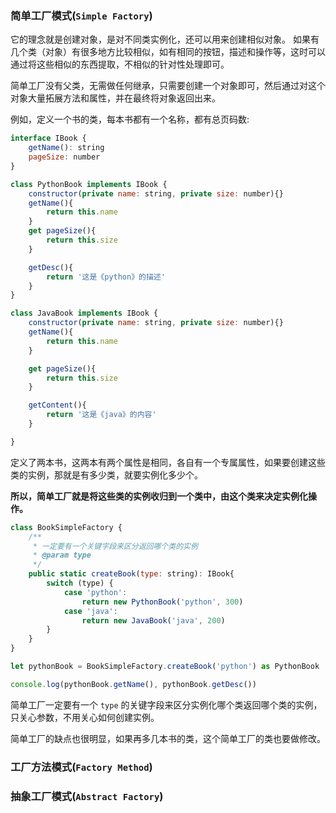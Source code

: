 ### 简单工厂模式(`Simple Factory`)

它的理念就是创建对象，是对不同类实例化，还可以用来创建相似对象。
如果有几个类（对象）有很多地方比较相似，如有相同的按钮，描述和操作等，这时可以通过将这些相似的东西提取，不相似的针对性处理即可。

简单工厂没有父类，无需做任何继承，只需要创建一个对象即可，然后通过对这个对象大量拓展方法和属性，并在最终将对象返回出来。

例如，定义一个书的类，每本书都有一个名称，都有总页码数:

```javascript
interface IBook {
    getName(): string
    pageSize: number
}

class PythonBook implements IBook {
    constructor(private name: string, private size: number){}
    getName(){
        return this.name
    }
    get pageSize(){
        return this.size
    }

    getDesc(){
        return '这是《python》的描述'
    }
}

class JavaBook implements IBook {
    constructor(private name: string, private size: number){}
    getName(){
        return this.name
    }

    get pageSize(){
        return this.size
    }

    getContent(){
        return '这是《java》的内容'
    }

}

```

定义了两本书，这两本有两个属性是相同，各自有一个专属属性，如果要创建这些类的实例，那就是有多少类，就要实例化多少个。

**所以，简单工厂就是将这些类的实例收归到一个类中，由这个类来决定实例化操作。**

```javascript
class BookSimpleFactory {
    /**
     * 一定要有一个关键字段来区分返回哪个类的实例
     * @param type 
     */
    public static createBook(type: string): IBook{
        switch (type) {
            case 'python':
                return new PythonBook('python', 300)
            case 'java':
                return new JavaBook('java', 200)
        }
    }
}

let pythonBook = BookSimpleFactory.createBook('python') as PythonBook

console.log(pythonBook.getName(), pythonBook.getDesc())
```

简单工厂一定要有一个 `type` 的关键字段来区分实例化哪个类返回哪个类的实例，只关心参数，不用关心如何创建实例。

简单工厂的缺点也很明显，如果再多几本书的类，这个简单工厂的类也要做修改。

### 工厂方法模式(`Factory Method`)



### 抽象工厂模式(`Abstract Factory`)